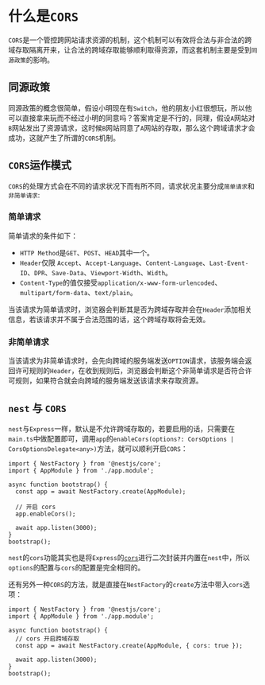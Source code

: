 # 什么是`CORS`

`CORS`是一个管控跨网站请求资源的机制，这个机制可以有效将合法与非合法的跨域存取隔离开来，让合法的跨域存取能够顺利取得资源，而这套机制主要是受到`同源政策`的影响。

## 同源政策

同源政策的概念很简单，假设小明现在有`Switch`，他的朋友小红很想玩，所以他可以直接拿来玩而不经过小明的同意吗？答案肯定是不行的，同理，假设`A`网站对`B`网站发出了资源请求，这时候`B`网站同意了`A`网站的存取，那么这个跨域请求才会成功，这就产生了所谓的`CORS`机制。

## `CORS`运作模式

`CORS`的处理方式会在不同的请求状况下而有所不同，请求状况主要分成`简单请求`和`非简单请求`:

### 简单请求

简单请求的条件如下：

- `HTTP Method`是`GET`、`POST`、`HEAD`其中一个。
- `Header`仅限 `Accept`、`Accept-Language`、`Content-Language`、`Last-Event-ID`、`DPR`、`Save-Data`、`Viewport-Width`、`Width`。
- `Content-Type`的值仅接受`application/x-www-form-urlencoded`、`multipart/form-data`、`text/plain`。

当该请求为简单请求时，浏览器会判断其是否为跨域存取并会在`Header`添加相关信息，若该请求并不属于合法范围的话，这个跨域存取将会无效。

### 非简单请求

当该请求为非简单请求时，会先向跨域的服务端发送`OPTION`请求，该服务端会返回许可规则的`Header`，在收到规则后，浏览器会判断这个非简单请求是否符合许可规则，如果符合就会向跨域的服务端发送该请求来存取资源。

## `nest` 与 `CORS`

`nest`与`Express`一样，默认是不允许跨域存取的，若要启用的话，只需要在`main.ts`中做配置即可，调用`app`的`enableCors(options?: CorsOptions | CorsOptionsDelegate<any>)`方法，就可以顺利开启`CORS`：

```tsx
import { NestFactory } from '@nestjs/core';
import { AppModule } from './app.module';

async function bootstrap() {
  const app = await NestFactory.create(AppModule);

  // 开启 cors
  app.enableCors();

  await app.listen(3000);
}
bootstrap();

```

`nest`的`cors`功能其实也是将`Express`的[`cors`](https://github.com/expressjs/cors)进行二次封装并内置在`nest`中，所以`options`的配置与`cors`的配置是完全相同的。

还有另外一种`CORS`的方法，就是直接在`NestFactory`的`create`方法中带入`cors`选项：

```tsx
import { NestFactory } from '@nestjs/core';
import { AppModule } from './app.module';

async function bootstrap() {
  // cors 开启跨域存取
  const app = await NestFactory.create(AppModule, { cors: true });

  await app.listen(3000);
}
bootstrap();

```

